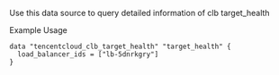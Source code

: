 Use this data source to query detailed information of clb target_health

Example Usage

```hcl
data "tencentcloud_clb_target_health" "target_health" {
  load_balancer_ids = ["lb-5dnrkgry"]
}
```
